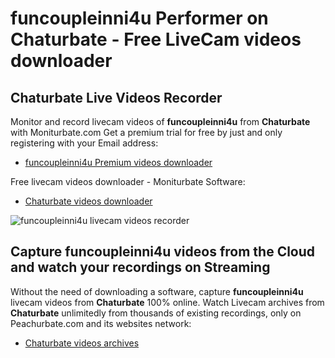 # funcoupleinni4u Performer on Chaturbate - Free LiveCam videos downloader

## Chaturbate Live Videos Recorder

Monitor and record livecam videos of **funcoupleinni4u** from **Chaturbate** with Moniturbate.com
Get a premium trial for free by just and only registering with your Email address:
* [funcoupleinni4u Premium videos downloader](https://moniturbate.com/request-demo-licence-key.html)

Free livecam videos downloader - Moniturbate Software:
* [Chaturbate videos downloader](https://moniturbate.com/moniturbate-download-software.html)

![funcoupleinni4u livecam videos recorder](https://peachurnet.com/templates/moniturbate-software.png)


## Capture funcoupleinni4u videos from the Cloud and watch your recordings on Streaming

Without the need of downloading a software, capture **funcoupleinni4u** livecam videos from **Chaturbate** 100% online.
Watch Livecam archives from **Chaturbate** unlimitedly from thousands of existing recordings, only on Peachurbate.com and its websites network:
* [Chaturbate videos archives](https://peachurnet.com/)